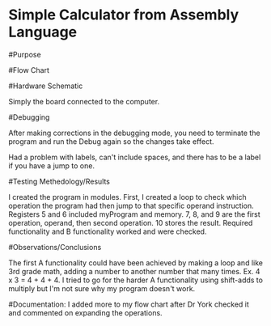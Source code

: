 Simple Calculator from Assembly Language
==================
#Purpose

#Flow Chart

#Hardware Schematic

Simply the board connected to the computer.

#Debugging

After making corrections in the debugging mode, you need to terminate the program and run the Debug again so the changes take effect.

Had a problem with labels, can't include spaces, and there has to be a label if you have a jump to one.

#Testing Methedology/Results

I created the program in modules. First, I created a loop to check which operation the program had then jump to that specific operand instruction. Registers 5 and 6 included myProgram and memory. 7, 8, and 9 are the first operation, operand, then second operation. 10 stores the result. Required functionality and B functionality worked and were checked. 

#Observations/Conclusions

The first A functionality could have been achieved by making a loop and like 3rd grade math, adding a number to another number that many times. Ex. 4 x 3 = 4 + 4 + 4. I tried to go for the harder A functionality using shift-adds to multiply but I'm not sure why my program doesn't work.

#Documentation: 
I added more to my flow chart after Dr York checked it and commented on expanding the operations.

